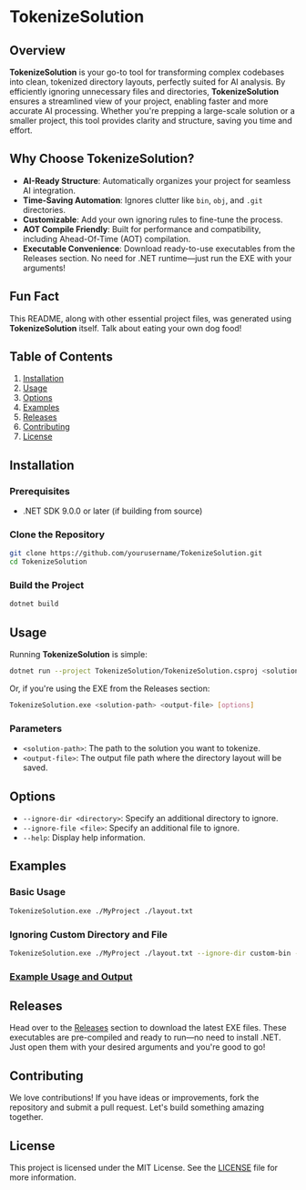 # TokenizeSolution
## Overview
**TokenizeSolution** is your go-to tool for transforming complex codebases into clean, tokenized directory layouts, perfectly suited for AI analysis. By efficiently ignoring unnecessary files and directories, **TokenizeSolution** ensures a streamlined view of your project, enabling faster and more accurate AI processing. Whether you're prepping a large-scale solution or a smaller project, this tool provides clarity and structure, saving you time and effort.
## Why Choose TokenizeSolution?
- **AI-Ready Structure**: Automatically organizes your project for seamless AI integration.
- **Time-Saving Automation**: Ignores clutter like `bin`, `obj`, and `.git` directories.
- **Customizable**: Add your own ignoring rules to fine-tune the process.
- **AOT Compile Friendly**: Built for performance and compatibility, including Ahead-Of-Time (AOT) compilation.
- **Executable Convenience**: Download ready-to-use executables from the Releases section. No need for .NET runtime—just run the EXE with your arguments!
## Fun Fact
This README, along with other essential project files, was generated using **TokenizeSolution** itself. Talk about eating your own dog food!
## Table of Contents
1. [Installation](#installation)
2. [Usage](#usage)
3. [Options](#options)
4. [Examples](#examples)
5. [Releases](#releases)
6. [Contributing](#contributing)
7. [License](#license)
## Installation
### Prerequisites
- .NET SDK 9.0.0 or later (if building from source)
### Clone the Repository
```bash
git clone https://github.com/yourusername/TokenizeSolution.git
cd TokenizeSolution
```
### Build the Project
```bash
dotnet build
```
## Usage
Running **TokenizeSolution** is simple:
```bash
dotnet run --project TokenizeSolution/TokenizeSolution.csproj <solution-path> <output-file> [options]
```
Or, if you're using the EXE from the Releases section:
```bash
TokenizeSolution.exe <solution-path> <output-file> [options]
```
### Parameters
- `<solution-path>`: The path to the solution you want to tokenize.
- `<output-file>`: The output file path where the directory layout will be saved.
## Options
- `--ignore-dir <directory>`: Specify an additional directory to ignore.
- `--ignore-file <file>`: Specify an additional file to ignore.
- `--help`: Display help information.
## Examples
### Basic Usage
```bash
TokenizeSolution.exe ./MyProject ./layout.txt
```
### Ignoring Custom Directory and File
```bash
TokenizeSolution.exe ./MyProject ./layout.txt --ignore-dir custom-bin --ignore-file *.tmp
```
### [Example Usage and Output](Example/Readme.md)
## Releases
Head over to the [Releases](https://github.com/yourusername/TokenizeSolution/releases) section to download the latest EXE files. These executables are pre-compiled and ready to run—no need to install .NET. Just open them with your desired arguments and you're good to go!
## Contributing
We love contributions! If you have ideas or improvements, fork the repository and submit a pull request. Let's build something amazing together.
## License
This project is licensed under the MIT License. See the [LICENSE](LICENSE) file for more information.
